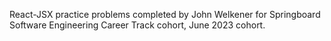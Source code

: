 React-JSX practice problems completed by John Welkener for Springboard Software Engineering Career Track cohort, June 2023 cohort.